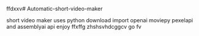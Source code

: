 ffdxxv# Automatic-short-video-maker

short video maker
uses python
download import openai moviepy pexelapi and assemblyai api
enjoy ffxffg zhshsvhdcggcv go fv


